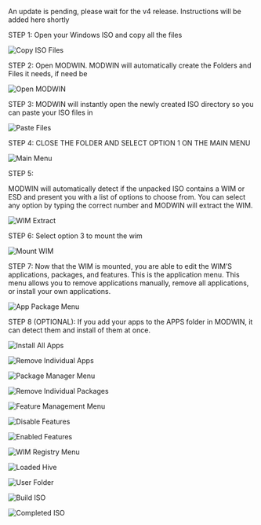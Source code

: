 An update is pending, please wait for the v4 release. Instructions will be added here shortly

STEP 1:
Open your Windows ISO and copy all the files

![Copy ISO Files](https://github.com/01101010110/MODWIN/blob/main/PICTURE_INSTRUCTIONS/1%20-%20COPY%20ISO%20FILES.png?raw=true)

STEP 2:
Open MODWIN. MODWIN will automatically create the Folders and Files it needs, if need be

![Open MODWIN](https://github.com/01101010110/MODWIN/blob/main/PICTURE_INSTRUCTIONS/2%20-%20OPEN%20MODWIN.png?raw=true)

STEP 3:
MODWIN will instantly open the newly created ISO directory so you can paste your ISO files in

![Paste Files](https://github.com/01101010110/MODWIN/blob/main/PICTURE_INSTRUCTIONS/3%20-%20PASTE%20FILES.png?raw=true)

STEP 4:
CLOSE THE FOLDER AND SELECT OPTION 1 ON THE MAIN MENU

![Main Menu](https://github.com/01101010110/MODWIN/blob/main/PICTURE_INSTRUCTIONS/4%20-%20MAIN%20MENU.png?raw=true)

STEP 5:

MODWIN will automatically detect if the unpacked ISO contains a WIM or ESD and present you with a list of options to choose from. You can select any option by typing the correct number and MODWIN will extract the WIM.

![WIM Extract](https://github.com/01101010110/MODWIN/blob/main/PICTURE_INSTRUCTIONS/5-%20WIM%20EXTRACT.png?raw=true)

STEP 6:
Select option 3 to mount the wim

![Mount WIM](https://github.com/01101010110/MODWIN/blob/main/PICTURE_INSTRUCTIONS/6%20-%20MOUNT%20WIM.png?raw=true)

STEP 7:
Now that the WIM is mounted, you are able to edit the WIM’S applications, packages, and features. 
This is the application menu. This menu allows you to remove applications manually, remove all applications, or install your own applications.

![App Package Menu](https://github.com/01101010110/MODWIN/blob/main/PICTURE_INSTRUCTIONS/7%20-%20APP%20PACKAGE%20MENU.png?raw=true)

STEP 8 (OPTIONAL):
If you add your apps to the APPS folder in MODWIN, it can detect them and install of them at once.

![Install All Apps](https://github.com/01101010110/MODWIN/blob/main/PICTURE_INSTRUCTIONS/8%20-%20INSTALL%20ALL%20APPS.png?raw=true)

![Remove Individual Apps](https://github.com/01101010110/MODWIN/blob/main/PICTURE_INSTRUCTIONS/9%20-%20REMOVE%20INDIVIDUAL%20APPS.png?raw=true)

![Package Manager Menu](https://github.com/01101010110/MODWIN/blob/main/PICTURE_INSTRUCTIONS/10%20-%20PACKAGE%20MANAGER%20MENU.png?raw=true)

![Remove Individual Packages](https://github.com/01101010110/MODWIN/blob/main/PICTURE_INSTRUCTIONS/11%20-%20REMOVE%20INDIVIDUAL%20PACKAGES.png?raw=true)

![Feature Management Menu](https://github.com/01101010110/MODWIN/blob/main/PICTURE_INSTRUCTIONS/12%20-%20FEATURE%20MANAGEMENT%20MENU.png?raw=true)

![Disable Features](https://github.com/01101010110/MODWIN/blob/main/PICTURE_INSTRUCTIONS/13%20-%20DISABLE%20FEATURES.png?raw=true)

![Enabled Features](https://github.com/01101010110/MODWIN/blob/main/PICTURE_INSTRUCTIONS/14%20ENABLED%20FEATURES.png?raw=true)

![WIM Registry Menu](https://github.com/01101010110/MODWIN/blob/main/PICTURE_INSTRUCTIONS/15%20-%20WIM%20REGISTRY%20MENU.png?raw=true)

![Loaded Hive](https://github.com/01101010110/MODWIN/blob/main/PICTURE_INSTRUCTIONS/16%20-%20LOADED%20HIVE.png?raw=true)

![User Folder](https://github.com/01101010110/MODWIN/blob/main/PICTURE_INSTRUCTIONS/17%20-%20USER%20FOLDER.png?raw=true)

![Build ISO](https://github.com/01101010110/MODWIN/blob/main/PICTURE_INSTRUCTIONS/18%20-%20BUILD%20ISO.png?raw=true)

![Completed ISO](https://github.com/01101010110/MODWIN/blob/main/PICTURE_INSTRUCTIONS/19%20-%20COMPLETED%20ISO.png?raw=true)

